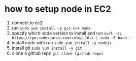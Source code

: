 # how to setup node in EC2

1. connect to ec2
2. run `sudo yum install -y gcc-c++ make`
3. specify which node version to install and run `curl -sL https://rpm.nodesource.com/setup_16.x | sudo -E bash -`
4. install node with run `sudo yum install -y nodejs`
5. install git `sudo yum install -y git`
6. clone a github repo `git clone [github repo]`
